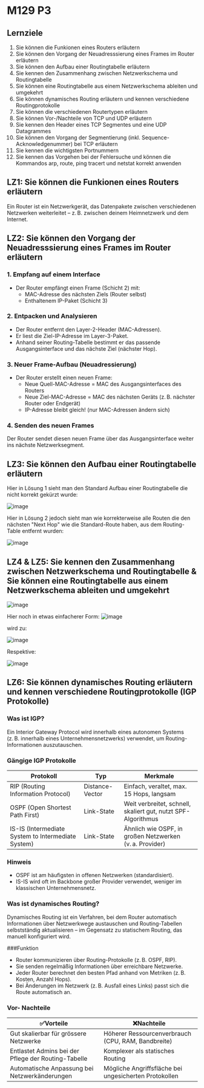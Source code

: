 # M129 P3

## Lernziele
1. Sie können die Funkionen eines Routers erläutern
2. Sie können den Vorgang der Neuadresssierung eines Frames im Router erläutern
3. Sie können den Aufbau einer Routingtabelle erläutern
4. Sie kennen den Zusammenhang zwischen Netzwerkschema und Routingtabelle
5. Sie können eine Routingtabelle aus einem Netzwerkschema ableiten und umgekehrt
6. Sie können dynamisches Routing erläutern und kennen verschiedene Routingprotokolle
7. Sie können die verschiedenen Routertypen erläutern
8. Sie können Vor-/Nachteile von TCP und UDP erläutern
9. Sie kennen den Header eines TCP Segmentes und eine UDP Datagrammes
10. Sie können den Vorgang der Segmentierung (inkl. Sequence- Acknowledgenummer) bei TCP erläutern
11. Sie kennen die wichtigsten Portnummern
12. Sie kennen das Vorgehen bei der Fehlersuche und können die Kommandos arp, route, ping tracert und netstat korrekt anwenden

## LZ1: Sie können die Funkionen eines Routers erläutern
Ein Router ist ein Netzwerkgerät, das Datenpakete zwischen verschiedenen Netzwerken weiterleitet – z. B. zwischen deinem Heimnetzwerk und dem Internet.

## LZ2: Sie können den Vorgang der Neuadresssierung eines Frames im Router erläutern
### 1. Empfang auf einem Interface
- Der Router empfängt einen Frame (Schicht 2) mit:
    - MAC-Adresse des nächsten Ziels (Router selbst)
    - Enthaltenem IP-Paket (Schicht 3)

### 2. Entpacken und Analysieren
- Der Router entfernt den Layer-2-Header (MAC-Adressen).
- Er liest die Ziel-IP-Adresse im Layer-3-Paket.
- Anhand seiner Routing-Tabelle bestimmt er das passende Ausgangsinterface und das nächste Ziel (nächster Hop).

### 3. Neuer Frame-Aufbau (Neuadressierung)
- Der Router erstellt einen neuen Frame:
    - Neue Quell-MAC-Adresse = MAC des Ausgangsinterfaces des Routers
    - Neue Ziel-MAC-Adresse = MAC des nächsten Geräts (z. B. nächster Router oder Endgerät)
    - IP-Adresse bleibt gleich! (nur MAC-Adressen ändern sich)

### 4. Senden des neuen Frames
Der Router sendet diesen neuen Frame über das Ausgangsinterface weiter ins nächste Netzwerksegment.

## LZ3:  Sie können den Aufbau einer Routingtabelle erläutern

Hier in Lösung 1 sieht man den Standard Aufbau einer Routingtabelle die nicht korrekt gekürzt wurde:

![image](https://github.com/user-attachments/assets/6894419e-dced-4ffa-962e-6fe9a31d803b)

Hier in Lösung 2 jedoch sieht man wie korrekterweise alle Routen die den nächsten "Next Hop" wie die Standard-Route haben, aus dem Routing-Table entfernt wurden:

![image](https://github.com/user-attachments/assets/5f6d1e4f-149b-46e7-a112-6f064b52cd3a)

## LZ4 & LZ5: Sie kennen den Zusammenhang zwischen Netzwerkschema und Routingtabelle & Sie können eine Routingtabelle aus einem Netzwerkschema ableiten und umgekehrt

![image](https://github.com/user-attachments/assets/93d87721-fe2f-418e-9e95-defb86203966)

Hier noch in etwas einfacherer Form:
![image](https://github.com/user-attachments/assets/086276e0-dd28-4376-b6cf-fb00bf4237ed)

wird zu:

![image](https://github.com/user-attachments/assets/6894419e-dced-4ffa-962e-6fe9a31d803b)

Respektive:

![image](https://github.com/user-attachments/assets/5f6d1e4f-149b-46e7-a112-6f064b52cd3a)

## LZ6: Sie können dynamisches Routing erläutern und kennen verschiedene Routingprotokolle (IGP Protokolle)

### Was ist IGP?
Ein Interior Gateway Protocol wird innerhalb eines autonomen Systems (z. B. innerhalb eines Unternehmensnetzwerks) verwendet, um Routing-Informationen auszutauschen.

### Gängige IGP Protokolle
| Protokoll | Typ | Merkmale |
| ----------- | ----------- | ----------- |
| RIP (Routing Information Protocol) | Distance-Vector | Einfach, veraltet, max. 15 Hops, langsam |
| OSPF (Open Shortest Path First) | Link-State | Weit verbreitet, schnell, skaliert gut, nutzt SPF-Algorithmus |
| IS-IS (Intermediate System to Intermediate System) | Link-State | Ähnlich wie OSPF, in großen Netzwerken (v. a. Provider) |

### Hinweis
- OSPF ist am häufigsten in offenen Netzwerken (standardisiert).
- IS-IS wird oft im Backbone großer Provider verwendet, weniger im klassischen Unternehmensnetz.

### Was ist dynamisches Routing?
Dynamisches Routing ist ein Verfahren, bei dem Router automatisch Informationen über Netzwerkwege austauschen und Routing-Tabellen selbstständig aktualisieren – im Gegensatz zu statischem Routing, das manuell konfiguriert wird.

###Funktion
- Router kommunizieren über Routing-Protokolle (z. B. OSPF, RIP).
- Sie senden regelmäßig Informationen über erreichbare Netzwerke.
- Jeder Router berechnet den besten Pfad anhand von Metriken (z. B. Kosten, Anzahl Hops).
- Bei Änderungen im Netzwerk (z. B. Ausfall eines Links) passt sich die Route automatisch an.

### Vor- Nachteile

| ✅Vorteile | ❌Nachteile |
| -------- | --------- |
| Gut skalierbar für grössere Netzwerke | Höherer Ressourcenverbrauch (CPU, RAM, Bandbreite) |
| Entlastet Admins bei der Pflege der Routing-Tabelle | Komplexer als statisches Routing |
| Automatische Anpassung bei Netzwerkänderungen | Mögliche Angriffsfläche bei ungesicherten Protokollen |
